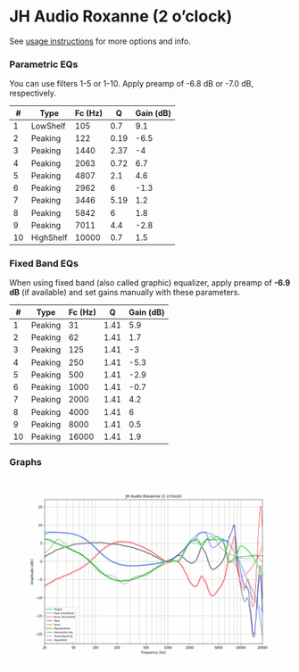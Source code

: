 # JH Audio Roxanne (2 o’clock)
See [usage instructions](https://github.com/jaakkopasanen/AutoEq#usage) for more options and info.

### Parametric EQs
You can use filters 1-5 or 1-10. Apply preamp of -6.8 dB or -7.0 dB, respectively.

|   # | Type      |   Fc (Hz) |    Q |   Gain (dB) |
|-----|-----------|-----------|------|-------------|
|   1 | LowShelf  |       105 | 0.7  |         9.1 |
|   2 | Peaking   |       122 | 0.19 |        -6.5 |
|   3 | Peaking   |      1440 | 2.37 |        -4   |
|   4 | Peaking   |      2063 | 0.72 |         6.7 |
|   5 | Peaking   |      4807 | 2.1  |         4.6 |
|   6 | Peaking   |      2962 | 6    |        -1.3 |
|   7 | Peaking   |      3446 | 5.19 |         1.2 |
|   8 | Peaking   |      5842 | 6    |         1.8 |
|   9 | Peaking   |      7011 | 4.4  |        -2.8 |
|  10 | HighShelf |     10000 | 0.7  |         1.5 |

### Fixed Band EQs
When using fixed band (also called graphic) equalizer, apply preamp of **-6.9 dB** (if available) and set gains manually with these parameters.

|   # | Type    |   Fc (Hz) |    Q |   Gain (dB) |
|-----|---------|-----------|------|-------------|
|   1 | Peaking |        31 | 1.41 |         5.9 |
|   2 | Peaking |        62 | 1.41 |         1.7 |
|   3 | Peaking |       125 | 1.41 |        -3   |
|   4 | Peaking |       250 | 1.41 |        -5.3 |
|   5 | Peaking |       500 | 1.41 |        -2.9 |
|   6 | Peaking |      1000 | 1.41 |        -0.7 |
|   7 | Peaking |      2000 | 1.41 |         4.2 |
|   8 | Peaking |      4000 | 1.41 |         6   |
|   9 | Peaking |      8000 | 1.41 |         0.5 |
|  10 | Peaking |     16000 | 1.41 |         1.9 |

### Graphs
![](./JH%20Audio%20Roxanne%20(2%20o%E2%80%99clock).png)
